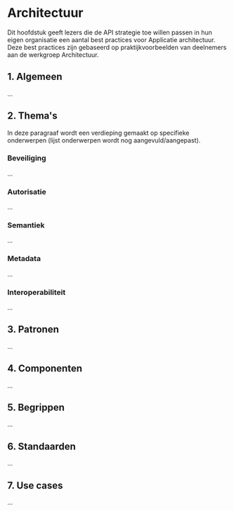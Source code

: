 # Architectuur

Dit hoofdstuk geeft lezers die de API strategie toe willen passen in hun eigen organisatie een aantal best practices voor Applicatie architectuur. Deze best practices zijn gebaseerd op praktijkvoorbeelden van deelnemers aan de werkgroep Architectuur.

## 1. Algemeen

...

## 2. Thema's

In deze paragraaf wordt een verdieping gemaakt op specifieke onderwerpen (lijst onderwerpen wordt nog aangevuld/aangepast).

### Beveiliging

...

### Autorisatie

...

### Semantiek

...

### Metadata

...

### Interoperabiliteit

...

## 3. Patronen

...

## 4. Componenten

...

## 5. Begrippen

...

## 6. Standaarden

...

## 7. Use cases

...
